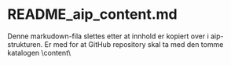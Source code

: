 # README_aip_content.md

Denne markudown-fila slettes etter at innhold er kopiert over i aip-strukturen.
Er med for at GitHub repository skal ta med den tomme katalogen \content\
